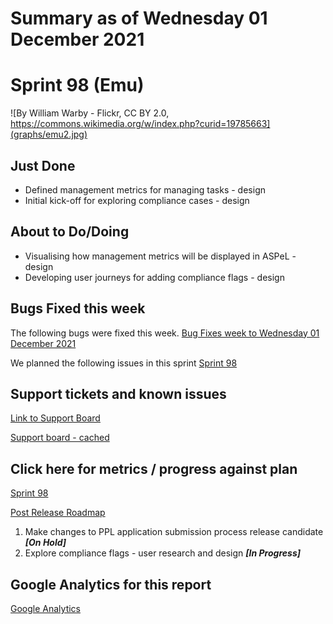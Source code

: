 # Summary as of Wednesday 01 December 2021 

# Sprint 98 (Emu)

![By William Warby - Flickr, CC BY 2.0, https://commons.wikimedia.org/w/index.php?curid=19785663](graphs/emu2.jpg)

## Just Done
* Defined management metrics for managing tasks - design
* Initial kick-off for exploring compliance cases - design

## About to Do/Doing
* Visualising how management metrics will be displayed in ASPeL - design 
* Developing user journeys for adding compliance flags - design

## Bugs Fixed this week
The following bugs were fixed this week.
[Bug Fixes week to Wednesday 01 December 2021](graphs/bugs01122021.png)

We planned the following issues in this sprint 
[Sprint 98](graphs/sprint01122021.png)

## Support tickets and known issues
[Link to Support Board](https://collaboration.homeoffice.gov.uk/jira/secure/RapidBoard.jspa?rapidView=1717&selectedIssue=ASSB-253)

[Support board - cached](graphs/supportBoard01122021.png)

## Click here for metrics / progress against plan
[Sprint 98](graphs/progress01122021.png)

[Post Release Roadmap](graphs/roadmap01122021.png)

1. Make changes to PPL application submission process release candidate ***[On Hold]***
2. Explore compliance flags - user research and design ***[In Progress]***

## Google Analytics for this report
[Google Analytics](graphs/GA01122021.png)

